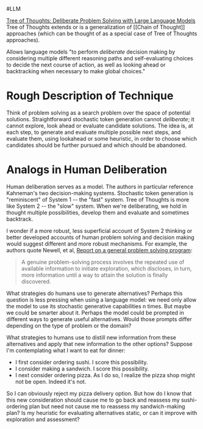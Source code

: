 #LLM

[Tree of Thoughts: Deliberate Problem Solving with Large Language Models](https://arxiv.org/abs/2305.10601)
Tree of Thoughts extends or is a generalization of [[Chain of Thought]] approaches (which can be thought of as a special case of Tree of Thoughts approaches).

Allows language models "to perform *deliberate* decision making by considering multiple different reasoning paths and self-evaluating choices to decide the next course of action, as well as looking ahead or backtracking when necessary to make global choices."

# Rough Description of Technique
Think of problem solving as a search problem over the space of potential solutions. Straightforward stochastic token generation cannot *deliberate*; it cannot explore, look ahead or evaluate candidate solutions. The idea is, at each step, to generate and evaluate multiple possible next steps, and evaluate them, using lookahead or some heuristic, in order to choose which candidates should be further pursued and which should be abandoned. 
# Analogs in Human Deliberation
Human deliberation serves as a model. The authors in particular reference Kahneman's two decision-making systems. Stochastic token generation is "reminiscent" of System 1 -- the "fast" system. Tree of Thoughts is more like System 2 -- the "slow" system. When we're deliberating, we hold in thought multiple possibilities, develop them and evaluate and sometimes backtrack. 

I wonder if a more robust, less superficial account of System 2 thinking or better developed accounts of human problem solving and decision making would suggest different and more robust mechanisms. For example, the authors quote Newell, et al, [Report on a general problem solving program](http://bitsavers.informatik.uni-stuttgart.de/pdf/rand/ipl/P-1584_Report_On_A_General_Problem-Solving_Program_Feb59.pdf):

> A genuine problem-solving process involves the repeated use of available information to initiate exploration, which discloses, in turn, more information until a way to attain the solution is finally discovered.

What strategies do humans use to generate alternatives? Perhaps this question is less pressing when using a language model: we need only allow the model to use its stochastic generative capabilities n times. But maybe we could be smarter about it. Perhaps the model could be prompted in different ways to generate useful alternatives. Would those prompts differ depending on the type of problem or the domain?

What strategies to humans use to distill new information from these alternatives and apply that new information to the other options? Suppose I'm contemplating what I want to eat for dinner:
  - I first consider ordering sushi. I score this possibility.
  - I consider making a sandwich. I score this possibility.
  - I next consider ordering pizza. As I do so, I realize the pizza shop might not be open. Indeed it's not.

So I can obviously reject my pizza delivery option. But how do I know that this new consideration should cause me to go back and reassess my sushi-ordering plan but need not cause me to reassess my sandwich-making plan? Is my heuristic for evaluating alternatives static, or can it improve with exploration and assessment?